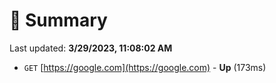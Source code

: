 # 📖 Summary
Last updated: **3/29/2023, 11:08:02 AM**

- `GET` [https://google.com](https://google.com) - **Up** (173ms)
